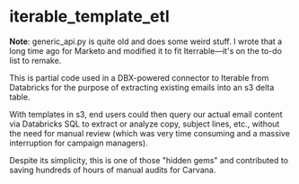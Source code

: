 # iterable_template_etl

**Note**: generic_api.py is quite old and does some weird stuff. I wrote that a long time ago for Marketo and modified it to fit Iterrable—it's on the to-do list to remake.

This is partial code used in a DBX-powered connector to Iterable from Databricks for the purpose of extracting existing emails into an s3 delta table.

With templates in s3, end users could then query our actual email content via Databricks SQL to extract or analyze copy, subject lines, etc., without the need for manual review (which was very time consuming and a massive interruption for campaign managers).

Despite its simplicity, this is one of those "hidden gems" and contributed to saving hundreds of hours of manual audits for Carvana.
